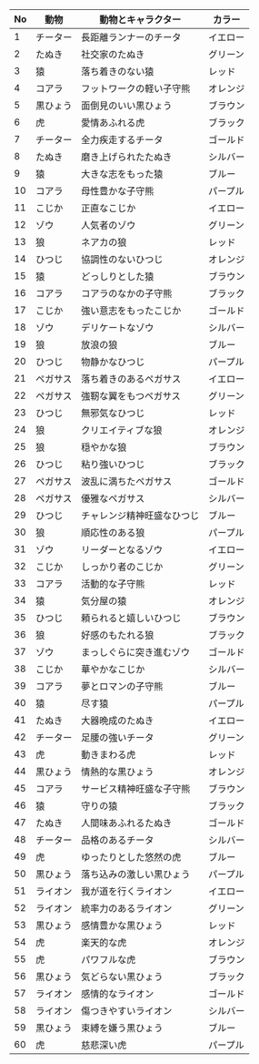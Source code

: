 | No  | 動物   | 動物とキャラクター     | カラー  |
| --- | ---- | ------------- | ---- |
| 1   | チーター | 長距離ランナーのチータ   | イエロー |
| 2   | たぬき  | 社交家のたぬき       | グリーン |
| 3   | 猿    | 落ち着きのない猿      | レッド  |
| 4   | コアラ  | フットワークの軽い子守熊  | オレンジ |
| 5   | 黒ひょう | 面倒見のいい黒ひょう    | ブラウン |
| 6   | 虎    | 愛情あふれる虎       | ブラック |
| 7   | チーター | 全力疾走するチータ     | ゴールド |
| 8   | たぬき  | 磨き上げられたたぬき    | シルバー |
| 9   | 猿    | 大きな志をもった猿     | ブルー  |
| 10  | コアラ  | 母性豊かな子守熊      | パープル |
| 11  | こじか  | 正直なこじか        | イエロー |
| 12  | ゾウ   | 人気者のゾウ        | グリーン |
| 13  | 狼    | ネアカの狼         | レッド  |
| 14  | ひつじ  | 協調性のないひつじ     | オレンジ |
| 15  | 猿    | どっしりとした猿      | ブラウン |
| 16  | コアラ  | コアラのなかの子守熊    | ブラック |
| 17  | こじか  | 強い意志をもったこじか   | ゴールド |
| 18  | ゾウ   | デリケートなゾウ      | シルバー |
| 19  | 狼    | 放浪の狼          | ブルー  |
| 20  | ひつじ  | 物静かなひつじ       | パープル |
| 21  | ペガサス | 落ち着きのあるペガサス   | イエロー |
| 22  | ペガサス | 強靭な翼をもつペガサス   | グリーン |
| 23  | ひつじ  | 無邪気なひつじ       | レッド  |
| 24  | 狼    | クリエイティブな狼     | オレンジ |
| 25  | 狼    | 穏やかな狼         | ブラウン |
| 26  | ひつじ  | 粘り強いひつじ       | ブラック |
| 27  | ペガサス | 波乱に満ちたペガサス    | ゴールド |
| 28  | ペガサス | 優雅なペガサス       | シルバー |
| 29  | ひつじ  | チャレンジ精神旺盛なひつじ | ブルー  |
| 30  | 狼    | 順応性のある狼       | パープル |
| 31  | ゾウ   | リーダーとなるゾウ     | イエロー |
| 32  | こじか  | しっかり者のこじか     | グリーン |
| 33  | コアラ  | 活動的な子守熊       | レッド  |
| 34  | 猿    | 気分屋の猿         | オレンジ |
| 35  | ひつじ  | 頼られると嬉しいひつじ   | ブラウン |
| 36  | 狼    | 好感のもたれる狼      | ブラック |
| 37  | ゾウ   | まっしぐらに突き進むゾウ  | ゴールド |
| 38  | こじか  | 華やかなこじか       | シルバー |
| 39  | コアラ  | 夢とロマンの子守熊     | ブルー  |
| 40  | 猿    | 尽す猿           | パープル |
| 41  | たぬき  | 大器晩成のたぬき      | イエロー |
| 42  | チーター | 足腰の強いチータ      | グリーン |
| 43  | 虎    | 動きまわる虎        | レッド  |
| 44  | 黒ひょう | 情熱的な黒ひょう      | オレンジ |
| 45  | コアラ  | サービス精神旺盛な子守熊  | ブラウン |
| 46  | 猿    | 守りの猿          | ブラック |
| 47  | たぬき  | 人間味あふれるたぬき    | ゴールド |
| 48  | チーター | 品格のあるチータ      | シルバー |
| 49  | 虎    | ゆったりとした悠然の虎   | ブルー  |
| 50  | 黒ひょう | 落ち込みの激しい黒ひょう  | パープル |
| 51  | ライオン | 我が道を行くライオン    | イエロー |
| 52  | ライオン | 統率力のあるライオン    | グリーン |
| 53  | 黒ひょう | 感情豊かな黒ひょう     | レッド  |
| 54  | 虎    | 楽天的な虎         | オレンジ |
| 55  | 虎    | パワフルな虎        | ブラウン |
| 56  | 黒ひょう | 気どらない黒ひょう     | ブラック |
| 57  | ライオン | 感情的なライオン      | ゴールド |
| 58  | ライオン | 傷つきやすいライオン    | シルバー |
| 59  | 黒ひょう | 束縛を嫌う黒ひょう     | ブルー  |
| 60  | 虎    | 慈悲深い虎         | パープル |

